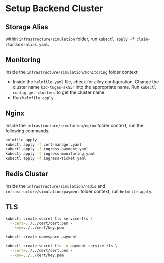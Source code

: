 # Setup Backend Cluster

## Storage Alias

within `infrastructure/simulation` folder, run `kubectl apply -f claim-standard-alias.yaml`.

## Monitoring

Inside the `infrastructure/simulation/monitoring` folder context:

- Inside the `helmfile.yaml` file, check for alloy configuration. Change the cluster name `k3d-tugas-akhir` into the appropriate name. Run `kubectl config get-clusters` to get the cluster name.
- Run `helmfile apply`.

## Nginx

Inside the `infrastructure/simulation/nginx` folder context, run the following commands:

```bash
helmfile apply
kubectl apply -f cert-manager.yaml
kubectl apply -f ingress-payment.yaml
kubectl apply -f ingress-monitoring.yaml
kubectl apply -f ingress-ticket.yaml
```

## Redis Cluster

Inside the `infrastructure/simulation/redis` and `infrastructure/simulation/payment` folder context, run `helmfile apply`.

## TLS

```bash
kubectl create secret tls service-tls \
  --cert=../../cert/cert.pem \
  --key=../../cert/key.pem

kubectl create namespace payment

kubectl create secret tls -n payment service-tls \
  --cert=../../cert/cert.pem \
  --key=../../cert/key.pem
```
